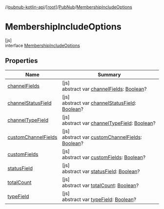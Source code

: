 //[pubnub-kotlin-api](../../../../index.md)/[[root]](../../index.md)/[PubNub](../index.md)/[MembershipIncludeOptions](index.md)

# MembershipIncludeOptions

[js]\
interface [MembershipIncludeOptions](index.md)

## Properties

| Name | Summary |
|---|---|
| [channelFields](channel-fields.md) | [js]<br>abstract var [channelFields](channel-fields.md): [Boolean](https://kotlinlang.org/api/core/kotlin-stdlib/kotlin/-boolean/index.html)? |
| [channelStatusField](channel-status-field.md) | [js]<br>abstract var [channelStatusField](channel-status-field.md): [Boolean](https://kotlinlang.org/api/core/kotlin-stdlib/kotlin/-boolean/index.html)? |
| [channelTypeField](channel-type-field.md) | [js]<br>abstract var [channelTypeField](channel-type-field.md): [Boolean](https://kotlinlang.org/api/core/kotlin-stdlib/kotlin/-boolean/index.html)? |
| [customChannelFields](custom-channel-fields.md) | [js]<br>abstract var [customChannelFields](custom-channel-fields.md): [Boolean](https://kotlinlang.org/api/core/kotlin-stdlib/kotlin/-boolean/index.html)? |
| [customFields](custom-fields.md) | [js]<br>abstract var [customFields](custom-fields.md): [Boolean](https://kotlinlang.org/api/core/kotlin-stdlib/kotlin/-boolean/index.html)? |
| [statusField](status-field.md) | [js]<br>abstract var [statusField](status-field.md): [Boolean](https://kotlinlang.org/api/core/kotlin-stdlib/kotlin/-boolean/index.html)? |
| [totalCount](total-count.md) | [js]<br>abstract var [totalCount](total-count.md): [Boolean](https://kotlinlang.org/api/core/kotlin-stdlib/kotlin/-boolean/index.html)? |
| [typeField](type-field.md) | [js]<br>abstract var [typeField](type-field.md): [Boolean](https://kotlinlang.org/api/core/kotlin-stdlib/kotlin/-boolean/index.html)? |
